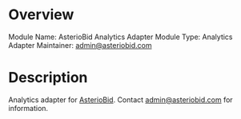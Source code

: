 # Overview

Module Name: AsterioBid Analytics Adapter
Module Type: Analytics Adapter
Maintainer: admin@asteriobid.com

# Description
Analytics adapter for <a href="https://asteriobid.com/">AsterioBid</a>. Contact admin@asteriobid.com for information.
